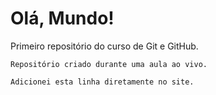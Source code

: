 # Olá, Mundo!
 Primeiro repositório do curso de Git e GitHub.

	Repositório criado durante uma aula ao vivo.
	
	Adicionei esta linha diretamente no site.
	
